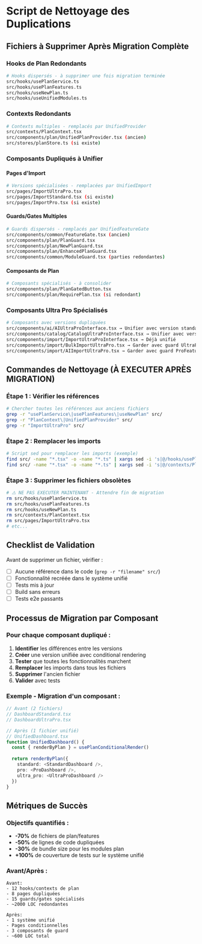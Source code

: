 # Script de Nettoyage des Duplications

## Fichiers à Supprimer Après Migration Complète

### Hooks de Plan Redondants
```bash
# Hooks dispersés - à supprimer une fois migration terminée
src/hooks/usePlanService.ts
src/hooks/usePlanFeatures.ts  
src/hooks/useNewPlan.ts
src/hooks/useUnifiedModules.ts
```

### Contexts Redondants
```bash
# Contexts multiples - remplacés par UnifiedProvider
src/contexts/PlanContext.tsx
src/components/plan/UnifiedPlanProvider.tsx (ancien)
src/stores/planStore.ts (si existe)
```

### Composants Dupliqués à Unifier

#### Pages d'Import
```bash
# Versions spécialisées - remplacées par UnifiedImport
src/pages/ImportUltraPro.tsx
src/pages/ImportStandard.tsx (si existe)
src/pages/ImportPro.tsx (si existe)
```

#### Guards/Gates Multiples
```bash
# Guards dispersés - remplacés par UnifiedFeatureGate
src/components/common/FeatureGate.tsx (ancien)
src/components/plan/PlanGuard.tsx
src/components/plan/NewPlanGuard.tsx
src/components/plan/EnhancedPlanGuard.tsx
src/components/common/ModuleGuard.tsx (parties redondantes)
```

#### Composants de Plan
```bash
# Composants spécialisés - à consolider
src/components/plan/PlanGatedButton.tsx
src/components/plan/RequirePlan.tsx (si redondant)
```

### Composants Ultra Pro Spécialisés
```bash
# Composants avec versions dupliquées
src/components/ai/AIUltraProInterface.tsx → Unifier avec version standard
src/components/catalog/CatalogUltraProInterface.tsx → Unifier avec version standard
src/components/import/ImportUltraProInterface.tsx → Déjà unifié
src/components/import/BulkImportUltraPro.tsx → Garder avec guard UltraProFeature
src/components/import/AIImportUltraPro.tsx → Garder avec guard ProFeature
```

## Commandes de Nettoyage (À EXECUTER APRÈS MIGRATION)

### Étape 1 : Vérifier les références
```bash
# Chercher toutes les références aux anciens fichiers
grep -r "usePlanService\|usePlanFeatures\|useNewPlan" src/
grep -r "PlanContext\|UnifiedPlanProvider" src/
grep -r "ImportUltraPro" src/
```

### Étape 2 : Remplacer les imports
```bash
# Script sed pour remplacer les imports (exemple)
find src/ -name "*.tsx" -o -name "*.ts" | xargs sed -i 's|@/hooks/usePlan|@/components/unified|g'
find src/ -name "*.tsx" -o -name "*.ts" | xargs sed -i 's|@/contexts/PlanContext|@/lib/migration-helper|g'
```

### Étape 3 : Supprimer les fichiers obsolètes
```bash
# ⚠️ NE PAS EXECUTER MAINTENANT - Attendre fin de migration
rm src/hooks/usePlanService.ts
rm src/hooks/usePlanFeatures.ts
rm src/hooks/useNewPlan.ts
rm src/contexts/PlanContext.tsx
rm src/pages/ImportUltraPro.tsx
# etc...
```

## Checklist de Validation

Avant de supprimer un fichier, vérifier :

- [ ] Aucune référence dans le code (`grep -r "filename" src/`)
- [ ] Fonctionnalité recréée dans le système unifié
- [ ] Tests mis à jour
- [ ] Build sans erreurs
- [ ] Tests e2e passants

## Processus de Migration par Composant

### Pour chaque composant dupliqué :

1. **Identifier** les différences entre les versions
2. **Créer** une version unifiée avec conditional rendering
3. **Tester** que toutes les fonctionnalités marchent
4. **Remplacer** les imports dans tous les fichiers
5. **Supprimer** l'ancien fichier
6. **Valider** avec tests

### Exemple - Migration d'un composant :
```typescript
// Avant (2 fichiers)
// DashboardStandard.tsx
// DashboardUltraPro.tsx

// Après (1 fichier unifié)
// UnifiedDashboard.tsx
function UnifiedDashboard() {
  const { renderByPlan } = usePlanConditionalRender()
  
  return renderByPlan({
    standard: <StandardDashboard />,
    pro: <ProDashboard />,
    ultra_pro: <UltraProDashboard />
  })
}
```

## Métriques de Succès

### Objectifs quantifiés :
- **-70%** de fichiers de plan/features
- **-50%** de lignes de code dupliquées  
- **-30%** de bundle size pour les modules plan
- **+100%** de couverture de tests sur le système unifié

### Avant/Après :
```
Avant:
- 12 hooks/contexts de plan
- 8 pages dupliquées
- 15 guards/gates spécialisés
- ~2000 LOC redondantes

Après:
- 1 système unifié
- Pages conditionnelles  
- 3 composants de guard
- ~600 LOC total
```